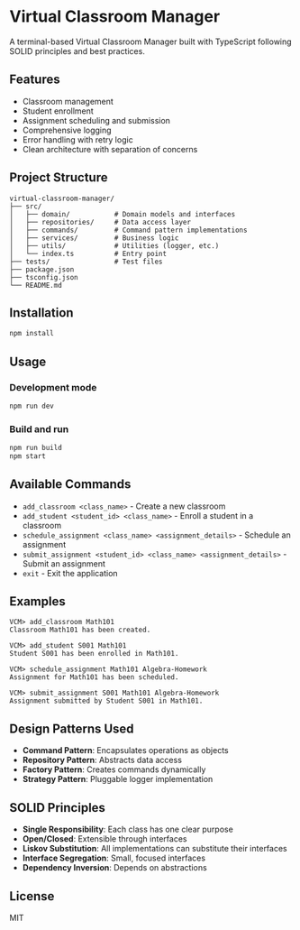 # Virtual Classroom Manager

A terminal-based Virtual Classroom Manager built with TypeScript following SOLID principles and best practices.

## Features

- Classroom management
- Student enrollment
- Assignment scheduling and submission
- Comprehensive logging
- Error handling with retry logic
- Clean architecture with separation of concerns

## Project Structure

```
virtual-classroom-manager/
├── src/
│   ├── domain/           # Domain models and interfaces
│   ├── repositories/     # Data access layer
│   ├── commands/         # Command pattern implementations
│   ├── services/         # Business logic
│   ├── utils/            # Utilities (logger, etc.)
│   └── index.ts          # Entry point
├── tests/                # Test files
├── package.json
├── tsconfig.json
└── README.md
```

## Installation

```bash
npm install
```

## Usage

### Development mode
```bash
npm run dev
```

### Build and run
```bash
npm run build
npm start
```

## Available Commands

- `add_classroom <class_name>` - Create a new classroom
- `add_student <student_id> <class_name>` - Enroll a student in a classroom
- `schedule_assignment <class_name> <assignment_details>` - Schedule an assignment
- `submit_assignment <student_id> <class_name> <assignment_details>` - Submit an assignment
- `exit` - Exit the application

## Examples

```
VCM> add_classroom Math101
Classroom Math101 has been created.

VCM> add_student S001 Math101
Student S001 has been enrolled in Math101.

VCM> schedule_assignment Math101 Algebra-Homework
Assignment for Math101 has been scheduled.

VCM> submit_assignment S001 Math101 Algebra-Homework
Assignment submitted by Student S001 in Math101.
```

## Design Patterns Used

- **Command Pattern**: Encapsulates operations as objects
- **Repository Pattern**: Abstracts data access
- **Factory Pattern**: Creates commands dynamically
- **Strategy Pattern**: Pluggable logger implementation

## SOLID Principles

- **Single Responsibility**: Each class has one clear purpose
- **Open/Closed**: Extensible through interfaces
- **Liskov Substitution**: All implementations can substitute their interfaces
- **Interface Segregation**: Small, focused interfaces
- **Dependency Inversion**: Depends on abstractions

## License

MIT
